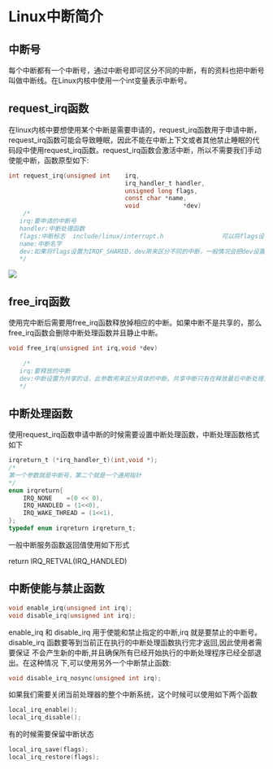 # Linux中断简介

## 中断号
每个中断都有一个中断号，通过中断号即可区分不同的中断，有的资料也把中断号叫做中断线。在Linux内核中使用一个int变量表示中断号。

## request_irq函数

在linux内核中要想使用某个中断是需要申请的，request_irq函数用于申请中断，request_irq函数可能会导致睡眠，因此不能在中断上下文或者其他禁止睡眠的代码段中使用request_irq函数。request_irq函数会激活中断，所以不需要我们手动使能中断，函数原型如下:

```c
int request_irq(unsigned int	irq,
                				irq_handler_t handler,
                				unsigned long flags,
                				const char *name,
                				void			*dev)
    /*
   irq:要申请的中断号
   handler:中断处理函数
   flags:中断标志  include/linux/interrupt.h				可以将flags设置标志，可以通过“|”来实现多组组合。
   name:中断名字
   dev:如果将flags设置为IRQF_SHARED，dev用来区分不同的中断，一般情况会把dev设置为结构体。
   */
```

![](/home/jcc/图片/zynq/irq.png)

## free_irq函数

使用完中断后需要用free_irq函数释放掉相应的中断。如果中断不是共享的，那么free_irq函数会删除中断处理函数并且静止中断。

```c
void free_irq(unsigned int irq,void *dev)
    
    /*
   irq:要释放的中断
   dev:中断设置为共享的话，此参数用来区分具体的中断。共享中断只有在释放最后中断处理函数的时候才会被禁止掉。
   */
```

## 中断处理函数

使用request_irq函数申请中断的时候需要设置中断处理函数，中断处理函数格式如下

```c
irqreturn_t (*irq_handler_t)(int,void *);
/*
第一个参数就是中断号，第二个就是一个通用指针
*/
enum irqreturn{
    IRQ_NONE	=(0 << 0),
    IRQ_HANDLED = (1<<0),
    IRQ_WAKE_THREAD = (1<<1),
};
typedef enum irqreturn irqreturn_t;

```

一般中断服务函数返回值使用如下形式

return IRQ_RETVAL(IRQ_HANDLED)

## 中断使能与禁止函数

```c
void enable_irq(unsigned int irq);
void disable_irq(unsigned int irq);
```

enable_irq 和 disable_irq 用于使能和禁止指定的中断,irq 就是要禁止的中断号。
disable_irq 函数要等到当前正在执行的中断处理函数执行完才返回,因此使用者需要保证
不会产生新的中断,并且确保所有已经开始执行的中断处理程序已经全部退出。在这种情况
下,可以使用另外一个中断禁止函数:

```c
void disable_irq_nosync(unsigned int irq);
```

如果我们需要关闭当前处理器的整个中断系统，这个时候可以使用如下两个函数

```c
local_irq_enable();
local_irq_disable();
```

有的时候需要保留中断状态

```c
local_irq_save(flags);
local_irq_restore(flags);
```



